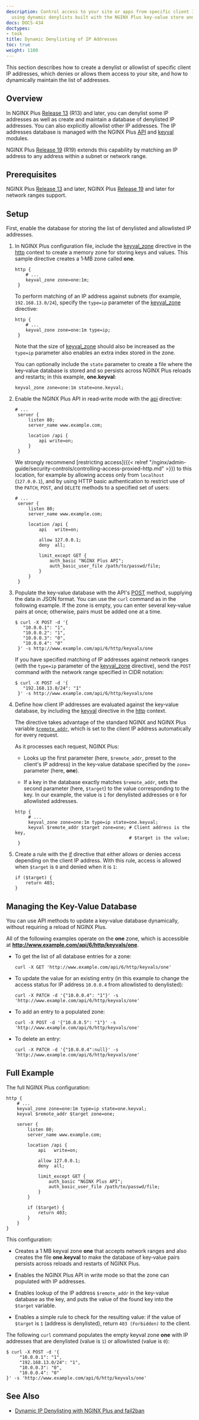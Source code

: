 ```yaml
---
description: Control access to your site or apps from specific client IP addresses,
  using dynamic denylists built with the NGINX Plus key-value store and API.
docs: DOCS-434
doctypes:
- task
title: Dynamic Denylisting of IP Addresses
toc: true
weight: 1100
---
```


This section describes how to create a denylist or allowlist of specific client IP addresses, which denies or allows them access to your site, and how to dynamically maintain the list of addresses.

<span id="overview"></span>
## Overview

In NGINX Plus <a href="../../../releases/#r13">Release 13</a> (R13) and later, you can denylist some IP addresses as well as create and maintain a database of denylisted IP addresses. You can also explicitly allowlist other IP addresses. The IP addresses database is managed with the NGINX Plus <a href="https://nginx.org/en/docs/http/ngx_http_api_module.html">API</a> and <a target="_blank" href="https://nginx.org/en/docs/http/ngx_http_keyval_module.html">keyval</a> modules.

NGINX Plus <a href="../../../releases/#r13">Release 19</a> (R19) extends this capability by matching an IP address to any address within a subnet or network range.


<span id="prereq"></span>
## Prerequisites

NGINX Plus <a href="../../../releases/#r13">Release 13</a> and later, NGINX Plus <a href="../../../releases/#r19">Release 19</a> and later for network ranges support.

<span id="setup"></span>
## Setup

First, enable the database for storing the list of denylisted and allowlisted IP addresses.

1. In NGINX Plus configuration file, include the [keyval_zone](https://nginx.org/en/docs/http/ngx_http_keyval_module.html#keyval_zone) directive in the [http](https://nginx.org/en/docs/http/ngx_http_core_module.html#http) context to create a memory zone for storing keys and values. This sample directive creates a 1‑MB zone called **one**.

   ```nginx
   http {
       # ...
       keyval_zone zone=one:1m;
    }
   ```

   To perform matching of an IP address against subnets (for example, `192.168.13.0/24`), specify the `type=ip` parameter of the [keyval_zone](https://nginx.org/en/docs/http/ngx_http_keyval_module.html#keyval_zone) directive:

   ```nginx
   http {
       # ...
       keyval_zone zone=one:1m type=ip;
    }
   ```

   Note that the size of [keyval_zone](https://nginx.org/en/docs/http/ngx_http_keyval_module.html#keyval_zone) should also be increased as the `type=ip` parameter also enables an extra index stored in the zone.

   You can optionally include the `state` parameter to create a file where the key‑value database is stored and so persists across NGINX Plus reloads and restarts; in this example, **one.keyval**:

   ```nginx
   keyval_zone zone=one:1m state=one.keyval;
   ```

2. Enable the NGINX Plus API in read‑write mode with the [api](https://nginx.org/en/docs/http/ngx_http_api_module.html#api) directive:

   ```nginx
   # ...
    server {
        listen 80;
        server_name www.example.com;

        location /api {
            api write=on;
        }
    }
    ```

   We strongly recommend [restricting access]({{< relref "/nginx/admin-guide/security-controls/controlling-access-proxied-http.md" >}}) to this location, for example by allowing access only from `localhost` (`127.0.0.1`), and by using HTTP basic authentication to restrict use of the `PATCH`, `POST`, and `DELETE` methods to a specified set of users:

   ```nginx
   # ...
    server {
        listen 80;
        server_name www.example.com;

        location /api {
            api   write=on;

            allow 127.0.0.1;
            deny  all;

            limit_except GET {
                auth_basic "NGINX Plus API";
                auth_basic_user_file /path/to/passwd/file;
            }
        }
    }
    ```

3. Populate the key‑value database with the API's [POST](https://nginx.org/en/docs/http/ngx_http_api_module.html#postHttpKeyvalZoneData) method, supplying the data in JSON format. You can use the `curl` command as in the following example. If the zone is empty, you can enter several key‑value pairs at once; otherwise, pairs must be added one at a time.

   ```shell
   $ curl -X POST -d '{
      "10.0.0.1": "1",
      "10.0.0.2": "1",
      "10.0.0.3": "0",
      "10.0.0.4": "0"
    }' -s http://www.example.com/api/6/http/keyvals/one
   ```

   If you have specified matching of IP addresses against network ranges (with the `type=ip` parameter of the [keyval_zone](https://nginx.org/en/docs/http/ngx_http_keyval_module.html#keyval_zone) directive), send the `POST` command with the network range specified in CIDR notation:

   ```shell
   $ curl -X POST -d '{
      "192.168.13.0/24": "1"
    }' -s http://www.example.com/api/6/http/keyvals/one
   ```

4. Define how client IP addresses are evaluated against the key‑value database, by including the [keyval](https://nginx.org/en/docs/http/ngx_http_keyval_module.html#keyval) directive in the [http](https://nginx.org/en/docs/http/ngx_http_core_module.html#http) context.

   The directive takes advantage of the standard NGINX and NGINX Plus variable [`$remote_addr`](https://nginx.org/en/docs/http/ngx_http_core_module.html#var_remote_addr), which is set to the client IP address automatically for every request.

   As it processes each request, NGINX Plus:

   - Looks up the first parameter (here, `$remote_addr`, preset to the client's IP address) in the key‑value database specified by the `zone=` parameter (here, **one**).

   - If a key in the database exactly matches `$remote_addr`, sets the second parameter (here, `$target`) to the value corresponding to the key. In our example, the value is `1` for denylisted addresses or `0` for allowlisted addresses.

   ```nginx
   http {
        # ...
        keyval_zone zone=one:1m type=ip state=one.keyval;
        keyval $remote_addr $target zone=one; # Client address is the key,
                                              # $target is the value;
    }
   ```

5. Create a rule with the [if](https://nginx.org/en/docs/http/ngx_http_rewrite_module.html#if) directive that either allows or denies access depending on the client IP address. With this rule, access is allowed when `$target` is `0` and denied when it is `1`:

   ```nginx
   if ($target) {
       return 403;
   }
   ```

<span id="manage"></span><span id="curl"></span>
## Managing the Key-Value Database

You can use API methods to update a key‑value database  dynamically, without requiring a reload of NGINX Plus.

All of the following examples operate on the **one** zone, which is accessible at **<http://www.example.com/api/6/http/keyvals/one>**.

- To get the list of all database entries for a zone:

   ```shell
   curl -X GET 'http://www.example.com/api/6/http/keyvals/one'
   ```


- To update the value for an existing entry (in this example to change the access status for IP address `10.0.0.4` from allowlisted to denylisted):

   ```shell
   curl -X PATCH -d '{"10.0.0.4": "1"}' -s 'http://www.example.com/api/6/http/keyvals/one'
   ```

- To add an entry to a populated zone:

   ```shell
   curl -X POST -d '{"10.0.0.5": "1"}' -s 'http://www.example.com/api/6/http/keyvals/one'
   ```

- To delete an entry:

   ```shell
   curl -X PATCH -d '{"10.0.0.4":null}' -s 'http://www.example.com/api/6/http/keyvals/one'
   ```


<span id="example"></span>
## Full Example

The full NGINX Plus configuration:

```nginx
http {
    # ...
    keyval_zone zone=one:1m type=ip state=one.keyval;
    keyval $remote_addr $target zone=one;

    server {
        listen 80;
        server_name www.example.com;

        location /api {
            api   write=on;

            allow 127.0.0.1;
            deny  all;

            limit_except GET {
                auth_basic "NGINX Plus API";
                auth_basic_user_file /path/to/passwd/file;
            }
        }

        if ($target) {
            return 403;
        }
    }
}
```

This configuration:

- Creates a 1 MB keyval zone **one** that accepts network ranges and also creates the file **one.keyval** to make the database of key‑value pairs persists across reloads and restarts of NGINX Plus.

- Enables the NGINX Plus API in write mode so that the zone can populated with IP addresses.

- Enables lookup of the IP address `$remote_addr` in the key-value database as the key, and puts the value of the found key into the `$target` variable.

- Enables a simple rule to check for the resulting value: if the value of `$target` is `1` (address is denylisted), return `403 (Forbidden)` to the client.


The following `curl` command populates the empty keyval zone **one** with IP addresses that are denylisted (value is `1`) or allowlisted (value is `0`):

```shell
$ curl -X POST -d '{
     "10.0.0.1": "1",
     "192.168.13.0/24": "1",
     "10.0.0.3": "0",
     "10.0.0.4": "0"
}' -s 'http://www.example.com/api/6/http/keyvals/one'
```

<span id="see-also"></span>
## See Also

- [Dynamic IP Denylisting with NGINX Plus and fail2ban](https://www.nginx.com/blog/dynamic-ip-denylisting-with-nginx-plus-and-fail2ban/)
